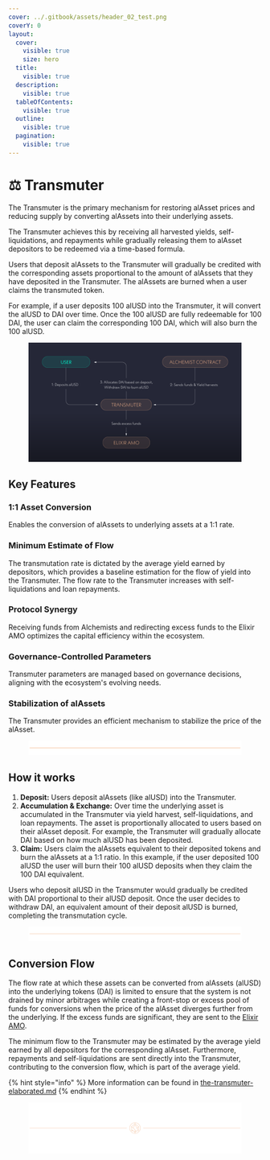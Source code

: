 ```yaml
---
cover: ../.gitbook/assets/header_02_test.png
coverY: 0
layout:
  cover:
    visible: true
    size: hero
  title:
    visible: true
  description:
    visible: true
  tableOfContents:
    visible: true
  outline:
    visible: true
  pagination:
    visible: true
---
```


# ⚖️ Transmuter

The Transmuter is the primary mechanism for restoring alAsset prices and reducing supply by converting alAssets into their underlying assets.

The Transmuter achieves this by receiving all harvested yields, self-liquidations, and repayments while gradually releasing them to alAsset depositors to be redeemed via a time-based formula.

Users that deposit alAssets to the Transmuter will gradually be credited with the corresponding assets proportional to the amount of alAssets that they have deposited in the Transmuter.  The alAssets are burned when a user claims the transmuted token.&#x20;

For example, if a user deposits 100 alUSD into the Transmuter, it will convert the alUSD to DAI over time. Once the 100 alUSD are fully redeemable for 100 DAI, the user can claim the corresponding 100 DAI, which will also burn the 100 alUSD.

<figure><img src="../.gitbook/assets/01_02 (4).png" alt=""><figcaption></figcaption></figure>

## Key Features

### **1:1 Asset Conversion**

Enables the conversion of alAssets to underlying assets at a 1:1 rate.



### **Minimum Estimate of Flow**

The transmutation rate is dictated by the average yield earned by depositors, which provides a baseline estimation for the flow of yield into the Transmuter. The flow rate to the Transmuter increases with self-liquidations and loan repayments.



### **Protocol Synergy**

Receiving funds from Alchemists and redirecting excess funds to the Elixir AMO optimizes the capital efficiency within the ecosystem.



### **Governance-Controlled Parameters**

Transmuter parameters are managed based on governance decisions, aligning with the ecosystem's evolving needs.



### **Stabilization of alAssets**

The Transmuter provides an efficient mechanism to stabilize the price of the alAsset.

<figure><img src="../.gitbook/assets/PlainLine_01.png" alt=""><figcaption></figcaption></figure>

## How it works

1. **Deposit:** Users deposit alAssets (like alUSD) into the Transmuter.&#x20;
2. **Accumulation & Exchange:** Over time the underlying asset is accumulated in the Transmuter via yield harvest, self-liquidations, and loan repayments. The asset is proportionally allocated to users based on their alAsset deposit. For example, the Transmuter will gradually allocate DAI based on how much alUSD has been deposited.
3. **Claim:** Users claim the alAssets equivalent to their deposited tokens and burn the alAssets at a 1:1 ratio. In this example, if the user deposited 100 alUSD the user will burn their 100 alUSD deposits when they claim the 100 DAI equivalent.

Users who deposit alUSD in the Transmuter would gradually be credited with DAI proportional to their alUSD deposit. Once the user decides to withdraw DAI, an equivalent amount of their deposit alUSD is burned, completing the transmutation cycle.

<figure><img src="../.gitbook/assets/PlainLine_01.png" alt=""><figcaption></figcaption></figure>

## Conversion Flow

The flow rate at which these assets can be converted from alAssets (alUSD) into the underlying tokens (DAI) is limited to ensure that the system is not drained by minor arbitrages while creating a front-stop or excess pool of funds for conversions when the price of the alAsset diverges further from the underlying. If the excess funds are significant, they are sent to the [Elixir AMO](https://alchemix-finance.gitbook.io/user-docs/alchemix-ecosystem/elixir-amo).

The minimum flow to the Transmuter may be estimated by the average yield earned by all depositors for the corresponding alAsset. Furthermore, repayments and self-liquidations are sent directly into the Transmuter, contributing to the conversion flow, which is part of the average yield.

{% hint style="info" %}
More information can be found in [the-transmuter-elaborated.md](../resources/guides/the-transmuter-elaborated.md "mention")
{% endhint %}

<figure><img src="../.gitbook/assets/header_02_test.png" alt=""><figcaption></figcaption></figure>


